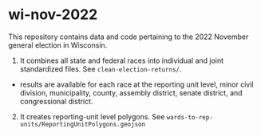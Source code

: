# wi-nov-2022
This repository contains data and code pertaining to the 2022 November general election in Wisconsin.

1. It combines all state and federal races into individual and joint standardized files. See `clean-election-returns/`.
  * results are available for each race at the reporting unit level, minor civil division, municipality, county, assembly district, senate district, and congressional district.
2. It creates reporting-unit level polygons. See `wards-to-rep-units/ReportingUnitPolygons.geojson`

